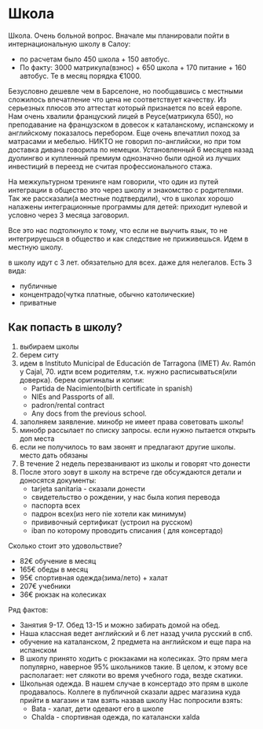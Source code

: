 # Школа

Школа. Очень больной вопрос. Вначале мы планировали пойти в интернациональную школу в Салоу:

* по расчетам было 450 школа + 150 автобус.
* По факту: 3000 матрикула(взнос) + 650 школа + 170 питание + 160 автобус. Те в месяц порядка €1000.

Безусловно дешевле чем в Барселоне, но пообщавшись с местными сложилось впечатление что цена не соответствует качеству. Из серьезных плюсов это аттестат который признается по всей европе. Нам очень хвалили француский лицей в Реусе(матрикула 650), но преподавание на французском в довесок к каталанскому, испанскому и английскому показалось перебором. Еще очень впечатлил поход за матрасами и мебелью. НИКТО не говорил по-английски, но при том доставка дивана говорила по немецки. Установленный 6 месяцев назад дуолингво и купленный премиум однозначно были одной из лучших инвестиций в переезд не считая профессионального стажа.

На межкультурном тренинге нам говорили, что один из путей интеграции в общество это через школу и знакомство с родителями. Так же рассказали(а местные подтвердили), что в школах хорошо налажены интеграционные программы для детей: приходит нулевой и условно через 3 месяца заговорил.

Все это нас подтолкнуло к тому, что если не выучить язык, то не интегрируешься в общество и как следствие не приживешься. Идем в местную школу.

в школу идут с 3 лет. обязательно для всех. даже для нелегалов. Есть 3 вида:

* публичные
* концентрадо(чутка платные, обычно католические)
* приватные

## Как попасть в школу?

1. выбираем школы
2. берем ситу
3. идем в Instituto Municipal de Educación de Tarragona (IMET) Av. Ramón y Cajal, 70. идти всем родителям, т.к. нужно расписываться(или доверка). берем оригиналы и копии:
    * Partida de Nacimiento(birth certificate in spanish)
    * NIEs and Passports of all.
    * padron/rental contract
    * Any docs from the previous school.
4. заполняем заявление. минобр не имеет права советовать школы!
5. минобр рассылает по списку запросы. если нужно пытается открыть доп места
6. если не получилось то вам звонят и предлагают другие школы. место дать обязаны
7. В течение 2 недель перезванивают из школы и говорят что донести
8. После этого зовут в школу на встрече где обсуждаются детали и доносятся документы:
    * tarjeta sanitaria - сказали донести
    * свидетельство о рождении, у нас была копия перевода
    * паспорта всех
    * падрон всех(из него nie хотели как минимум)
    * прививочный сертификат (устроил на русском)
    * iban по которому проводить списания ( для консертадо)

Сколько стоит это удовольствие?

* 82€ обучение в месяц
* 165€ обеды в месяц
* 95€ спортивная одежда(зима/лето) + халат
* 207€ учебники
* 36€ рюкзак на колесиках

Ряд фактов:

* Занятия 9-17. Обед 13-15 и можно забирать домой на обед.
* Наша классная ведет английский и 6 лет назад учила русский в спб.
* обучение на каталанском, 2 предмета на английском и еще пара на испанском
* В школу принято ходить с рюкзаками на колесиках. Это прям мега популярно, наверное 95% школьников такие. В целом, к этому все располагает: нет слякоти во время учебного года, везде скатики.
* Школьная одежда. В нашем случае в консертадо это прям в школе продавалось. Коллеге в публичной сказали адрес магазина куда прийти в магазин и там взять назвав школу Нас попросили взять:
  * Bata - халат, дети одевают его в школе
  * Chalda - спортивная одежда, по каталански xalda
